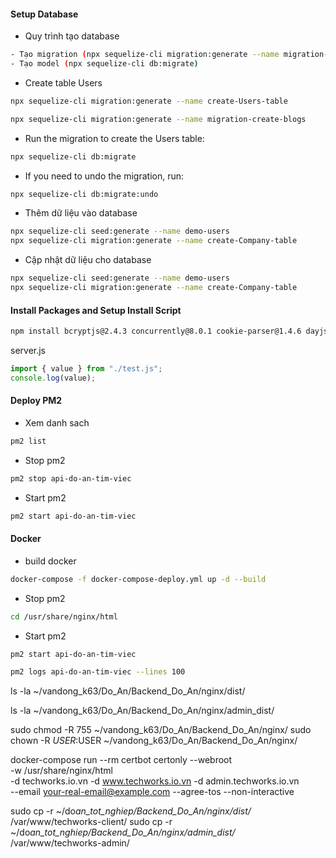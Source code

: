 #### Setup Database

- Quy trình tạo database

```sh
- Tạo migration (npx sequelize-cli migration:generate --name migration-create-orderpackagepost)
- Tạo model (npx sequelize-cli db:migrate)
```

- Create table Users

```sh
npx sequelize-cli migration:generate --name create-Users-table

npx sequelize-cli migration:generate --name migration-create-blogs
```

- Run the migration to create the Users table:

```sh
npx sequelize-cli db:migrate
```

- If you need to undo the migration, run:

```sh
npx sequelize-cli db:migrate:undo
```

- Thêm dữ liệu vào database

```sh
npx sequelize-cli seed:generate --name demo-users
npx sequelize-cli migration:generate --name create-Company-table
```

- Cập nhật dữ liệu cho database

```sh
npx sequelize-cli seed:generate --name demo-users
npx sequelize-cli migration:generate --name create-Company-table
```

#### Install Packages and Setup Install Script

```sh
npm install bcryptjs@2.4.3 concurrently@8.0.1 cookie-parser@1.4.6 dayjs@1.11.7 dotenv@16.0.3 express@4.18.2 express-async-errors@3.1.1 express-validator@7.0.1 http-status-codes@2.2.0 jsonwebtoken@9.0.0 mongoose@7.0.5 morgan@1.10.0 multer@1.4.5-lts.1 nanoid@4.0.2 nodemon@2.0.22 cloudinary@1.37.3 dayjs@1.11.9 datauri@4.1.0 helmet@7.0.0 express-rate-limit@6.8.0 express-mongo-sanitize@2.2.0
```

server.js

```js
import { value } from "./test.js";
console.log(value);
```

#### Deploy PM2

- Xem danh sach

```sh
pm2 list
```

- Stop pm2

```sh
pm2 stop api-do-an-tim-viec
```

- Start pm2

```sh
pm2 start api-do-an-tim-viec
```

#### Docker

- build docker

```sh
docker-compose -f docker-compose-deploy.yml up -d --build
```

- Stop pm2

```sh
cd /usr/share/nginx/html
```

- Start pm2

```sh
pm2 start api-do-an-tim-viec
```

```sh
pm2 logs api-do-an-tim-viec --lines 100
```

ls -la ~/vandong_k63/Do_An/Backend_Do_An/nginx/dist/

ls -la ~/vandong_k63/Do_An/Backend_Do_An/nginx/admin_dist/

sudo chmod -R 755 ~/vandong_k63/Do_An/Backend_Do_An/nginx/
sudo chown -R $USER:$USER ~/vandong_k63/Do_An/Backend_Do_An/nginx/

docker-compose run --rm certbot certonly --webroot \
 -w /usr/share/nginx/html \
 -d techworks.io.vn -d www.techworks.io.vn -d admin.techworks.io.vn \
 --email your-real-email@example.com --agree-tos --non-interactive

sudo cp -r ~/do*an_tot_nghiep/Backend_Do_An/nginx/dist/* /var/www/techworks-client/
sudo cp -r ~/do*an_tot_nghiep/Backend_Do_An/nginx/admin_dist/* /var/www/techworks-admin/
